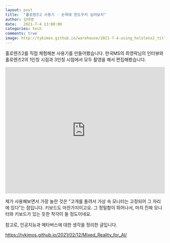 ```yaml
---
layout: post
title:  "홀로렌즈2 사용기 - 손목에 윈도우키 심어보자"
author: 김태영
date:   2021-7-4 13:00:00
categories: tech
comments: true
image: http://tykimos.github.io/warehouse/2021-7-4-using_hololens2_title.jpeg
---
```

홀로렌즈2를 직접 체험해본 사용기를 만들어봤습니다. 한국MS의 최영락님의 인터뷰와 홀로렌즈2의 1인칭 시점과 3인칭 시점에서 모두 촬영을 해서 편집해봤습니다.

<iframe width="100%" height="400" src="https://www.youtube.com/embed/D4Bvyt4eiQk" title="YouTube video player" frameborder="0" allow="accelerometer; autoplay; clipboard-write; encrypted-media; gyroscope; picture-in-picture" allowfullscreen></iframe>

제가 사용해보면서 가장 놀란 것은 "고개를 돌려서 가상 속 모니터는 고정되어 그 자리에 있다"는 점입니다. 키보드도 마찬가지이고요. 그 정밀함이 뛰어나서, 마치 진짜 모니터와 키보드가 있는 듯한 착각이 들 정도이네요.

참고로, 인공지능과 메타버스에 대한 생각을 정리한 글입니다. 

https://tykimos.github.io/2021/02/12/Mixed_Reality_for_AI/

